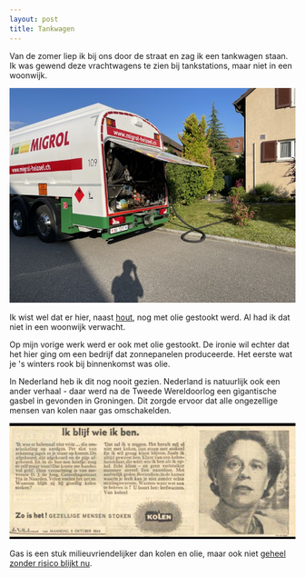 ```yaml
---
layout: post
title: Tankwagen
---
```


Van de zomer liep ik bij ons door de straat en zag ik een tankwagen staan. Ik was gewend deze vrachtwagens te zien bij tankstations, maar niet in een woonwijk.

![tankwagen met olie in de straat](assets/tankwagen-1.jpg)

Ik wist wel dat er hier, naast [hout](https://roaldin.ch/brandhout), nog met olie gestookt werd. Al had ik dat niet in een woonwijk verwacht.

Op mijn vorige werk werd er ook met olie gestookt. De ironie wil echter dat het hier ging om een bedrijf dat zonnepanelen produceerde. Het eerste wat je 's winters rook bij binnenkomst was olie.

In Nederland heb ik dit nog nooit gezien. Nederland is natuurlijk ook een ander verhaal - daar werd na de Tweede Wereldoorlog een gigantische gasbel in gevonden in Groningen. Dit zorgde ervoor dat alle ongezellige mensen van kolen naar gas omschakelden.

![gezellige mensen stoken kolen advertentie](assets/tankwagen-2.jpg)

Gas is een stuk milieuvriendelijker dan kolen en olie, maar ook niet [geheel zonder risico blijkt nu](https://www.trouw.nl/duurzaamheid-economie/koken-op-gas-leidt-tot-ongezonde-lucht-in-huis-een-blinde-vlek-volgens-onderzoekers~b4724db9/).
